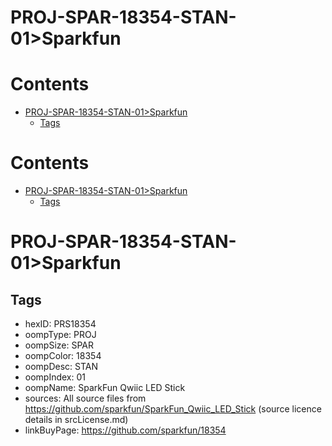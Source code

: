 
PROJ-SPAR-18354-STAN-01>Sparkfun
================================

Contents
========

* [PROJ-SPAR-18354-STAN-01>Sparkfun](#proj-spar-18354-stan-01sparkfun)
	* [Tags](#tags)

Contents
========

* [PROJ-SPAR-18354-STAN-01>Sparkfun](#proj-spar-18354-stan-01sparkfun)
	* [Tags](#tags)

# PROJ-SPAR-18354-STAN-01>Sparkfun

## Tags

- hexID: PRS18354
- oompType: PROJ
- oompSize: SPAR
- oompColor: 18354
- oompDesc: STAN
- oompIndex: 01
- oompName: SparkFun Qwiic LED Stick
- sources: All source files from https://github.com/sparkfun/SparkFun_Qwiic_LED_Stick (source licence details in srcLicense.md)
- linkBuyPage: https://github.com/sparkfun/18354
